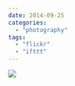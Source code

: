```yaml
---
date: 2014-09-25
categories: 
  - "photography"
tags: 
  - "flickr"
  - "ifttt"
---
```


![](https://farm4.staticflickr.com/3915/15354710752_dbe0a8683e_b.jpg)
